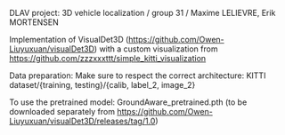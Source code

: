 DLAV project: 3D vehicle localization / group 31 / Maxime LELIEVRE, Erik MORTENSEN

Implementation of VisualDet3D (https://github.com/Owen-Liuyuxuan/visualDet3D) with a custom visualization from https://github.com/zzzxxxttt/simple_kitti_visualization

Data preparation:
Make sure to respect the correct architecture:
KITTI dataset/{training, testing}/{calib, label_2, image_2}
 

To use the pretrained model: GroundAware_pretrained.pth (to be downloaded separately from https://github.com/Owen-Liuyuxuan/visualDet3D/releases/tag/1.0)


